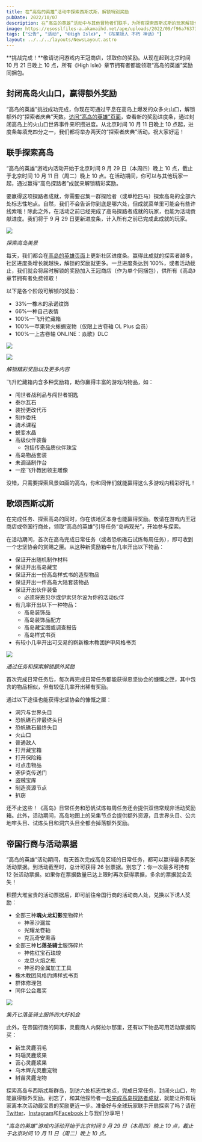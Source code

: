 ```yaml
---
title: 在“高岛的英雄”活动中探索西斯忒斯，解锁特别奖励
pubDate: 2022/10/07
description: 在“高岛的英雄”活动中与其他冒险者们联手，为所有探索西斯忒斯的玩家解锁全新奖励。
image: https://esosslfiles-a.akamaihd.net/ape/uploads/2022/09/f96a76373bd8e0521609bf24e88acb03.jpg
tags: ["公告", "活动", "《High Isle》", "《布莱顿人 不朽 神话》"]
layout: ../../../layouts/NewsLayout.astro
---
```


**挑战完成！**敬请访问游戏内王冠商店，领取你的奖励。从现在起到北京时间 10 月 21 日晚上 10 点，所有《High Isle》章节拥有者都能领取“高岛的英雄”奖励同捆包。

## 封闭高岛火山口，赢得额外奖励

“高岛的英雄”挑战成功完成，你现在可通过平息在高岛上爆发的众多火山口，解锁额外的“探索者庆典”天数。[访问“高岛的英雄”页面](https://www.elderscrollsonline.com/cn/heroesofhighisle)，查看新的奖励进度条，通过封闭高岛上的火山口世界事件来积攒进度。从北京时间
10 月 11 日晚上 10 点起，进度条每填充四分之一，我们都将举办两天的“探索者庆典”活动。祝大家好运！

## 联手探索高岛

“高岛的英雄”游戏内活动开始于北京时间 9 月 29 日（本周四）晚上 10 点，截止于北京时间 10 月 11 日（周二）晚上 10 点。在活动期间，你可以与其他玩家一起，通过赢得“高岛探路者”成就来解锁精彩奖励。

要赢得这项探路者成就，你需要召集一群探险者（或单枪匹马）探索高岛的全部六处标志性地点。自然，我们不会告诉你到底是哪六处，但成就菜单里可能会有些许线索哦！除此之外，在活动之前已经完成了高岛探路者成就的玩家，也能为活动贡献进度。我们将于 9 月
29 日更新进度条，计入所有之前已完成此成就的玩家。

![](https://esosslfiles-a.akamaihd.net/ape/uploads/2022/09/21a95c85a0c30235650fd8ef6f51904e.jpg)

_探索高岛美景_

每天，我们都会在[高岛的英雄页面](https://www.elderscrollsonline.com/cn/heroesofhighisle)上更新社区进度条。赢得此成就的探索者越多，社区进度条增长就越快，解锁的奖励就更多。一旦进度条达到
100%，或者活动截止，我们就会将届时解锁的奖励加入王冠商店（作为单个同捆包），供所有《高岛》章节拥有者免费领取！

以下是各个阶段可解锁的奖励：

- 33%—橡木的承诺纹饰
- 66%—种自己表情
- 100%—飞升贮藏箱
- 100%—苹果背火蜥蜴宠物（仅限上古卷轴 OL Plus 会员）
- 100%—上古卷轴 ONLINE：焱歌》DLC

![](https://esosslfiles-a.akamaihd.net/ape/uploads/2022/09/532ccc61d63ee625f64fa8ac2a7acc18.jpg)

![](https://esosslfiles-a.akamaihd.net/ape/uploads/2022/09/82a6a088efc2b70de537f06f32927435.jpg)

_解锁精彩奖励以及更多内容_

飞升贮藏箱内含多种奖励箱，助你赢得丰富的游戏内物品，如：

- 闯世者战利品与闯世者钥匙
- 泰尔瓦石
- 装扮更改代币
- 制作委托
- 骑术课程
- 蜕变水晶
- 高级伙伴装备
  - 包括传奇品质伙伴珠宝
- 高岛物品套装
- 未调谐制作台
- 一座飞升教团领主雕像

没错，只需要探索风景如画的高岛，你和同伴们就能赢得这么多游戏内精彩好礼！

## 歌颂西斯忒斯

在完成任务、探索高岛的同时，你在该地区本身也能赢得奖励。敬请在游戏内王冠商店或帝国行商处，领取“高岛的英雄”引导任务“岛屿观光”，开始参与探索。

在活动期间，首次在高岛完成日常任务（或者恐帆礁石试炼每周任务），即可收到一个忠坚协会的赏赐之匣。从这种新奖励箱中有几率开出以下物品：

- 保证开出随机制作材料
- 保证开出高岛藏宝
- 保证开出一份高岛样式书的造型物品
- 保证开出一件高岛大陆套装物品
- 保证开出伙伴装备
  - 必须将恩贝尔或伊索贝尔设为你的活动伙伴
- 有几率开出以下一种物品：
  - 高岛装饰品
  - 高岛装饰品配方
  - 高岛藏宝图或调查报告
  - 高岛样式书页
- 有较小几率开出可交易的崭新橡木教团护甲风格书页

![](https://esosslfiles-a.akamaihd.net/ape/uploads/2022/06/454d6223e3ab9a465691549653aa1da4.jpg)

_通过任务和探索解锁额外奖励_

首次完成日常任务后，每次再完成日常任务都能获得忠坚协会的慷慨之匣，其中包含的物品相似，但有较低几率开出稀有奖励。

通过以下途径也能获得忠坚协会的慷慨之匣：

- 洞穴与世界头目
- 恐帆礁石非最终头目
- 恐帆礁石最终头目
- 火山口
- 普通敌人
- 打开藏宝箱
- 打开保险箱
- 可点击物品
- 塞伊克传送门
- 盗贼宝库
- 制造资源节点
- 扒窃

还不止这些！《高岛》日常任务和恐帆试炼每周任务还会提供双倍常规非活动奖励箱。此外，活动期间，高岛地图上的采集节点会提供额外资源，且世界头目、公共地牢头目、试炼头目和洞穴头目全都会掉落额外奖励。

## 帝国行商与活动票据

“高岛的英雄”活动期间，每天首次完成高岛区域的日常任务，都可以赢得最多两张活动票据。到活动截至时，总计可获得 26 张票据。别忘了：你一次最多可持有 12 张活动票据。如果你在票据数量已达上限时再次获得票据，多余的票据就会丢失！

积攒大堆宝贵的活动票据后，即可前往帝国行商的活动商人处，兑换以下诱人奖励：

- 全部三种**魂火龙幻影**宠物碎片
  - 神圣沙漏盆
  - 光耀龙卷轴
  - 克瓦奇安熏香
- 全部三种**匕落圣骑士**服饰碎片
  - 神佑红宝石珐琅
  - 龙息火焰之瓶
  - 神圣的金属加工工具
- 橡木教团风格约缚样式书页
- 群体修理包
- 同伴公会嘉奖

![](https://esosslfiles-a.akamaihd.net/ape/uploads/2022/07/b6aec701abb81bef64e607011f3cfe8d.jpg)

_集齐匕落圣骑士服饰的大好机会_

此外，在帝国行商的同事，灵鹿商人内努拉尔那里，还有以下物品可用活动票据购买：

- 新生灵鹿羽毛
- 玛瑙灵鹿浆果
- 苔心灵鹿浆果
- 乌木辉光灵鹿宠物
- 树苗灵鹿宠物

探索高岛与西斯忒斯群岛，到访六处标志性地点，完成日常任务，封闭火山口，均能赢得额外奖励。别忘了，和其他探险者一[起完成高岛探路者成就](https://www.elderscrollsonline.com/cn/heroesofhighisle)，就能让所有玩家离本次活动最宝贵的奖励更近一步。准备好与全球玩家联手开启探索了吗？请在[Twitter](https://twitter.com/TESOnline)、[Instagram](https://www.instagram.com/elderscrollsonline/)和[Facebook](https://www.facebook.com/ElderScrollsOnline)上与我们分享吧！

_“高岛的英雄”游戏内活动开始于北京时间 9 月 29 日（本周四）晚上 10 点，截止于北京时间 10 月 11 日（周二）晚上 10 点。_
